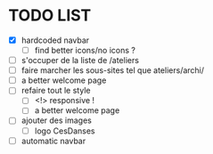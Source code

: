 # TODO LIST

- [X] hardcoded navbar
    - [ ] find better icons/no icons ?
- [ ] s'occuper de la liste de /ateliers
- [ ] faire marcher les sous-sites tel que ateliers/archi/
- [ ] a better welcome page
- [ ] refaire tout le style
    - [ ] <!> responsive !
    - [ ] a better welcome page
- [ ] ajouter des images
    - [ ] logo CesDanses
- [ ] automatic navbar